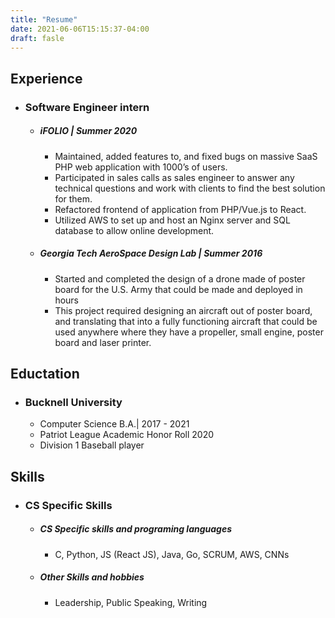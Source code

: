 ```yaml
---
title: "Resume"
date: 2021-06-06T15:15:37-04:00
draft: fasle
---
```

## Experience
- ### Software Engineer intern
    - ##### iFOLIO | Summer 2020
        - Maintained, added features to, and fixed bugs on massive SaaS PHP web application with 1000’s of users.
        - Participated in sales calls as sales engineer to answer any technical questions and work with clients to find the best solution for them.
        - Refactored frontend of application from PHP/Vue.js to React.
        - Utilized AWS to set up and host an Nginx server and SQL database to allow online development.
    - ##### Georgia Tech AeroSpace Design Lab | Summer 2016
        - Started and completed the design of a drone made of poster board for the U.S. Army that could be made and deployed in hours
        - This project required designing an aircraft out of poster board, and translating that into a fully functioning aircraft that could be used anywhere where they have a propeller, small engine, poster board and laser printer.


## Eductation
- ### Bucknell University
    - Computer Science B.A.| 2017 - 2021
    - Patriot League Academic Honor Roll 2020
    - Division 1 Baseball player

## Skills
- ### CS Specific Skills
    - ##### CS Specific skills and programing languages​ 
        - C, Python, JS (React JS), Java, Go, SCRUM, AWS, CNNs
    - ##### Other Skills and hobbies​ 
        - Leadership, Public Speaking, Writing

